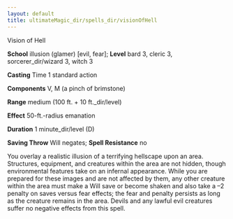 ```yaml
---
layout: default
title: ultimateMagic_dir/spells_dir/visionOfHell
---
```

Vision of Hell

**School** illusion (glamer) [evil, fear]; **Level** bard 3, cleric 3, sorcerer_dir/wizard 3, witch 3

**Casting** Time 1 standard action

**Components** V, M (a pinch of brimstone)

**Range** medium (100 ft. + 10 ft._dir/level)

**Effect** 50-ft.-radius emanation

**Duration** 1 minute_dir/level (D)

**Saving Throw** Will negates; **Spell Resistance** no

You overlay a realistic illusion of a terrifying hellscape upon an area. Structures, equipment, and creatures within the area are not hidden, though environmental features take on an infernal appearance. While you are prepared for these images and are not affected by them, any other creature within the area must make a Will save or become shaken and also take a –2 penalty on saves versus fear effects; the fear and penalty persists as long as the creature remains in the area. Devils and any lawful evil creatures suffer no negative effects from this spell.

